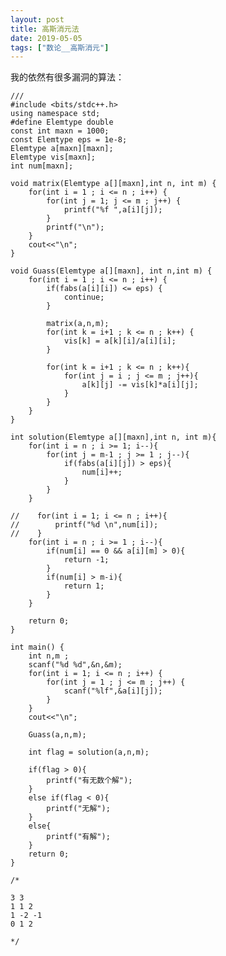```yaml
---
layout: post
title: 高斯消元法
date: 2019-05-05
tags: ["数论__高斯消元"]
---
```


<!-- wp:paragraph -->

我的依然有很多漏洞的算法：

<!-- /wp:paragraph -->

<!-- wp:code -->

    ///
    #include <bits/stdc++.h>
    using namespace std;
    #define Elemtype double
    const int maxn = 1000;
    const Elemtype eps = 1e-8;
    Elemtype a[maxn][maxn];
    Elemtype vis[maxn];
    int num[maxn];

    void matrix(Elemtype a[][maxn],int n, int m) {
        for(int i = 1 ; i <= n ; i++) {
            for(int j = 1; j <= m ; j++) {
                printf("%f ",a[i][j]);
            }
            printf("\n");
        }
        cout<<"\n";
    }

    void Guass(Elemtype a[][maxn], int n,int m) {
        for(int i = 1 ; i <= n ; i++) {
            if(fabs(a[i][i]) <= eps) {
                continue;
            }

            matrix(a,n,m);
            for(int k = i+1 ; k <= n ; k++) {
                vis[k] = a[k][i]/a[i][i];
            }

            for(int k = i+1 ; k <= n ; k++){
                for(int j = i ; j <= m ; j++){
                    a[k][j] -= vis[k]*a[i][j];
                }
            }
        }
    }

    int solution(Elemtype a[][maxn],int n, int m){
        for(int i = n ; i >= 1; i--){
            for(int j = m-1 ; j >= 1 ; j--){
                if(fabs(a[i][j]) > eps){
                    num[i]++;
                }
            }
        }

    //    for(int i = 1; i <= n ; i++){
    //        printf("%d \n",num[i]);
    //    }
        for(int i = n ; i >= 1 ; i--){
            if(num[i] == 0 && a[i][m] > 0){
                return -1;
            }
            if(num[i] > m-i){
                return 1;
            }
        }

        return 0;
    }

    int main() {
        int n,m ;
        scanf("%d %d",&n,&m);
        for(int i = 1; i <= n ; i++) {
            for(int j = 1 ; j <= m ; j++) {
                scanf("%lf",&a[i][j]);
            }
        }
        cout<<"\n";

        Guass(a,n,m);

        int flag = solution(a,n,m);

        if(flag > 0){
            printf("有无数个解");
        }
        else if(flag < 0){
            printf("无解");
        }
        else{
            printf("有解");
        }
        return 0;
    }

    /*

    3 3
    1 1 2
    1 -2 -1
    0 1 2

    */

<!-- /wp:code -->